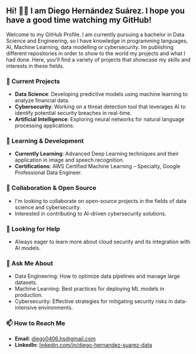 ## Hi! 👾👋 I am Diego Hernández Suárez. I hope you have a good time watching my GitHub!

Welcome to my GitHub Profile. I am currently pursuing a bachelor in Data Science and Engineering, so I have knowledge in programming languages, AI, Machine Learning, data modelling or cybersecurity. Im publishing different repositories in order to show to the world my projects and what I had done. Here, you'll find a variety of projects that showcase my skills and interests in these fields.

### 🔭 Current Projects
- **Data Science**: Developing predictive models using machine learning to analyze financial data.
- **Cybersecurity**: Working on a threat detection tool that leverages AI to identify potential security breaches in real-time.
- **Artificial Intelligence**: Exploring neural networks for natural language processing applications.

### 🌱 Learning & Development
- **Currently Learning**: Advanced Deep Learning techniques and their application in image and speech recognition.
- **Certifications**: AWS Certified Machine Learning – Specialty, Google Professional Data Engineer.

### 👯 Collaboration & Open Source
- I'm looking to collaborate on open-source projects in the fields of data science and cybersecurity.
- Interested in contributing to AI-driven cybersecurity solutions.

### 🤔 Looking for Help
- Always eager to learn more about cloud security and its integration with AI models.

### 💬 Ask Me About
- Data Engineering: How to optimize data pipelines and manage large datasets.
- Machine Learning: Best practices for deploying ML models in production.
- Cybersecurity: Effective strategies for mitigating security risks in data-intensive environments.

### 📫 How to Reach Me
- **Email**: diego0406.hs@gmail.com
- **LinkedIn**: [linkedin.com/in/diego-hernandez-suarez-data](https://linkedin.com/in/diego-hernandez-suarez-data)

